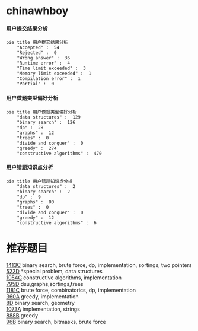 # chinawhboy

<!-- tabs:start -->



#### **用户提交结果分析**

```mermaid
pie title 用户提交结果分析
    "Accepted" :  54
    "Rejected" :  0
    "Wrong answer" :  36
    "Runtime error" :  4
    "Time limit exceeded" :  3
    "Memory limit exceeded" :  1
    "Compilation error" :  1
    "Partial" :  0
```

#### **用户做题类型偏好分析**

```mermaid
pie title 用户做题类型偏好分析
    "data structures" :  129
    "binary search" :  126
    "dp" :  28
    "graphs" :  12
    "trees" :  0
    "divide and conquer" :  0
    "greedy" :  274
    "constructive algorithms" :  470
```
#### **用户错题知识点分析**

```mermaid
pie title 用户错题知识点分析
    "data structures" :  2
    "binary search" :  2
    "dp" :  9
    "graphs" :  00
    "trees" :  0
    "divide and conquer" :  0
    "greedy" :  12
    "constructive algorithms" :  6
```



<!-- tabs:end -->
# 推荐题目
[1413C](https://codeforces.com/contest/1413/problem/C)		binary search,
                        brute force,
                        dp,
                        implementation,
                        sortings,
                        two pointers		  
[522D](https://codeforces.com/contest/522/problem/D)		*special problem,
                        data structures		  
[1054C](https://codeforces.com/contest/1054/problem/C)		constructive algorithms,
                        implementation		  
[795D](https://codeforces.com/contest/795/problem/D)		dsu,graphs,sortings,trees		  
[1181C](https://codeforces.com/contest/1181/problem/C)		brute force,
                        combinatorics,
                        dp,
                        implementation		  
[360A](https://codeforces.com/contest/360/problem/A)		greedy,
                        implementation		  
[8D](https://codeforces.com/contest/8/problem/D)		binary search,
                        geometry		  
[1073A](https://codeforces.com/contest/1073/problem/A)		implementation,
                        strings		  
[888B](https://codeforces.com/contest/888/problem/B)		greedy		  
[96B](https://codeforces.com/contest/96/problem/B)		binary search,
                        bitmasks,
                        brute force		  
